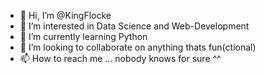 - 👋 Hi, I’m @KingFlocke
- 👀 I’m interested in Data Science and Web-Development
- 🌱 I’m currently learning Python
- 💞️ I’m looking to collaborate on anything thats fun(ctional) 
- 📫 How to reach me ... nobody knows for sure ^^

<!---
KingFlocke/KingFlocke is a ✨ special ✨ repository because its `README.md` (this file) appears on your GitHub profile.
You can click the Preview link to take a look at your changes.
--->
